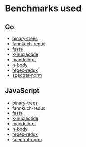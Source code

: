# Benchmarks used

## Go

- [binary-trees](https://benchmarksgame-team.pages.debian.net/benchmarksgame/program/binarytrees-go-2.html)
- [fannkuch-redux](https://benchmarksgame-team.pages.debian.net/benchmarksgame/program/fannkuchredux-go-3.html)
- [fasta](https://benchmarksgame-team.pages.debian.net/benchmarksgame/program/fasta-go-2.html)
- [k-nucleotide](https://benchmarksgame-team.pages.debian.net/benchmarksgame/program/knucleotide-go-7.html)
- [mandelbrot](https://benchmarksgame-team.pages.debian.net/benchmarksgame/program/mandelbrot-go-4.html)
- [n-body](https://benchmarksgame-team.pages.debian.net/benchmarksgame/program/nbody-go-3.html)
- [regex-redux](https://benchmarksgame-team.pages.debian.net/benchmarksgame/program/regexredux-go-3.html)
- [spectral-norm](https://benchmarksgame-team.pages.debian.net/benchmarksgame/program/spectralnorm-go-4.html)

## JavaScript

- [binary-trees]()
- [fannkuch-redux]()
- [fasta]()
- [k-nucleotide]()
- [mandelbrot]()
- [n-body]()
- [regex-redux]()
- [spectral-norm]()
